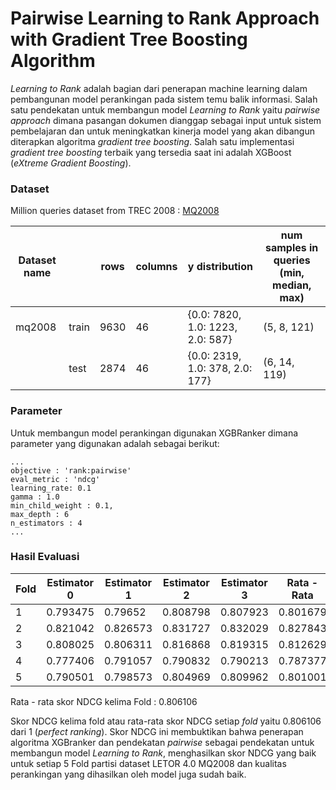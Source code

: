 # Pairwise Learning to Rank Approach with Gradient Tree Boosting Algorithm 
_Learning to Rank_ adalah bagian dari penerapan machine learning dalam pembangunan model perankingan pada sistem temu balik informasi. Salah satu pendekatan untuk membangun model _Learning to Rank_ yaitu _pairwise approach_ dimana pasangan dokumen dianggap sebagai input untuk sistem pembelajaran dan untuk meningkatkan kinerja model yang akan dibangun diterapkan algoritma _gradient tree boosting_. Salah satu implementasi _gradient tree boosting_ terbaik yang tersedia saat ini adalah XGBoost (_eXtreme Gradient Boosting_).

### Dataset
Million queries dataset from TREC 2008 :
[MQ2008](https://www.microsoft.com/en-us/research/project/letor-learning-rank-information-retrieval/#!letor-4-0)

| Dataset name |       | rows   | columns | y distribution                                                 | num samples in queries (min, median, max) | 
|--------------|-------|--------|---------|----------------------------------------------------------------|-------------------------------------------| 
| mq2008       | train | 9630   | 46      | {0.0: 7820, 1.0: 1223, 2.0: 587}                               | (5, 8, 121)                               | 
|              | test  | 2874   | 46      | {0.0: 2319, 1.0: 378, 2.0: 177}                                | (6, 14, 119)                              | 

### Parameter
Untuk membangun model perankingan digunakan XGBRanker dimana parameter yang digunakan adalah sebagai berikut:

```
...
objective : 'rank:pairwise'
eval_metric : 'ndcg'
learning_rate: 0.1
gamma : 1.0
min_child_weight : 0.1,
max_depth : 6
n_estimators : 4
...
```
### Hasil Evaluasi 

|Fold | Estimator 0 | Estimator 1 | Estimator 2 | Estimator 3 | Rata - Rata |
|-----|-------------|-------------|-------------|-------------|-------------|
|  1  | 0.793475    | 0.79652     | 0.808798    | 0.807923    | 0.801679    |
|  2  | 0.821042    | 0.826573    | 0.831727    | 0.832029    | 0.827843    |
|  3  | 0.808025    | 0.806311	  | 0.816868    | 0.819315    | 0.812629	  |
|  4  | 0.777406    | 0.791057    | 0.790832    | 0.790213    | 0.787377    |
|  5  | 0.790501	  | 0.798573    | 0.804969    | 0.809962    | 0.801001	  |

Rata - rata skor NDCG kelima Fold : 0.806106

Skor NDCG  kelima fold atau rata-rata skor NDCG setiap _fold_ yaitu  0.806106 dari 1 (_perfect ranking_). Skor NDCG ini membuktikan bahwa penerapan algoritma XGBranker dan pendekatan _pairwise_ sebagai pendekatan untuk membangun model _Learning to Rank_, menghasilkan skor NDCG yang baik untuk setiap 5 Fold partisi dataset LETOR 4.0 MQ2008 dan kualitas perankingan yang dihasilkan oleh model juga sudah baik.
